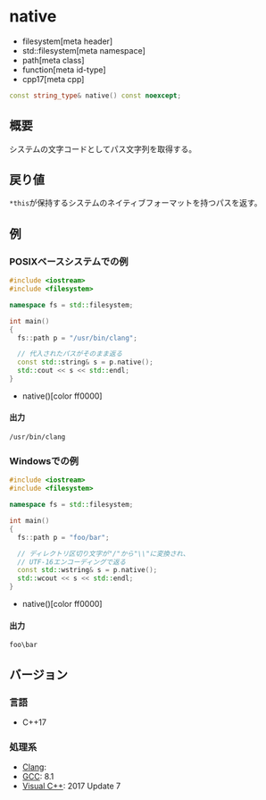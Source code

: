 # native
* filesystem[meta header]
* std::filesystem[meta namespace]
* path[meta class]
* function[meta id-type]
* cpp17[meta cpp]

```cpp
const string_type& native() const noexcept;
```

## 概要
システムの文字コードとしてパス文字列を取得する。


## 戻り値
`*this`が保持するシステムのネイティブフォーマットを持つパスを返す。


## 例
### POSIXベースシステムでの例
```cpp example
#include <iostream>
#include <filesystem>

namespace fs = std::filesystem;

int main()
{
  fs::path p = "/usr/bin/clang";

  // 代入されたパスがそのまま返る
  const std::string& s = p.native();
  std::cout << s << std::endl;
}
```
* native()[color ff0000]

#### 出力
```
/usr/bin/clang
```


### Windowsでの例
```cpp
#include <iostream>
#include <filesystem>

namespace fs = std::filesystem;

int main()
{
  fs::path p = "foo/bar";

  // ディレクトリ区切り文字が"/"から"\\"に変換され、
  // UTF-16エンコーディングで返る
  const std::wstring& s = p.native();
  std::wcout << s << std::endl;
}
```
* native()[color ff0000]

#### 出力
```
foo\bar
```

## バージョン
### 言語
- C++17

### 処理系
- [Clang](/implementation.md#clang):
- [GCC](/implementation.md#gcc): 8.1
- [Visual C++](/implementation.md#visual_cpp): 2017 Update 7
